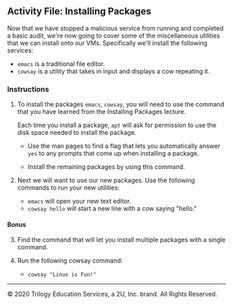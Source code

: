 ## Activity File: Installing Packages

Now that we have stopped a malicious service from running and completed a basic audit, we're now going to cover some of the miscellaneous utilities that we can install onto our VMs. Specifically we'll install the following services:

- `emacs` is a traditional file editor. 
- `cowsay` is a utility that takes in input and displays a cow repeating it. 



### Instructions

1. To install the packages `emacs`, `cowsay`,  you will need to use the command that you have learned from the Installing Packages lecture.

   Each time you install a package, `apt` will ask for permission to use the disk space needed to install the package.

    - Use the man pages to find a flag that lets you automatically answer `yes` to any prompts that come up when installing a package.

    - Install the remaining packages by using this command. 

2. Next we will want to use our new packages. Use the following commands to run your new utilities:

   - `emacs` will open your new text editor.  
   - `cowsay hello` will start a new line with a cow saying "hello."


#### Bonus

3. Find the command that will let you install multiple packages with a single command.

4. Run the following cowsay command:
   - `cowsay "Linux is Fun!"`

---
© 2020 Trilogy Education Services, a 2U, Inc. brand. All Rights Reserved.
